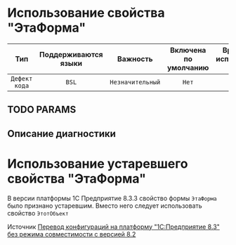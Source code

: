 # Использование свойства "ЭтаФорма"

| Тип | Поддерживаются<br/>языки | Важность | Включена<br/>по умолчанию | Время на<br/>исправление (мин) | Тэги |
| :-: | :-: | :-: | :-: | :-: | :-: |
| `Дефект кода` | `BSL` | `Незначительный` | `Нет` | `1` | `standard`<br/>`deprecated` |


## TODO PARAMS

## Описание диагностики

# Использование устаревшего свойства "ЭтаФорма"

В версии платформы 1С Предприятие 8.3.3 свойство формы ```ЭтаФорма``` было признано устаревшим. Вместо него следует использовать свойство ```ЭтотОбъект```

Источник [Перевод конфигураций на платформу "1С:Предприятие 8.3" без режима совместимости с версией 8.2](https://its.1c.ru/db/metod8dev#content:5293:hdoc:_top:thisform)
